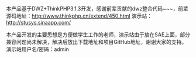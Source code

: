 本产品基于DWZ+ThinkPHP3.1.3开发，感谢前辈贡献的dwz整合代码~~~，前辈源码地址：http://www.thinkphp.cn/extend/450.html
演示站：http://stusys.sinaapp.com/

本产品开发的主要思想是方便做学生工作的老师，演示站由于放在SAE上面，部分兼容问题尚未解决，解决后放出下载地址和项目GitHub地址，谢谢大家的支持。
演示站用户名/密码：admin
